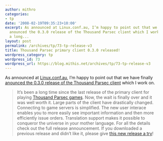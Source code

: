 ```yaml
---
author: mithro
categories:
- tp
date: '2008-02-19T09:35:23+10:00'
excerpt: As announced at Linux.conf.au, I’m happy to point out that we have finally
  anounced the 0.3.0 release of the Thousand Parsec client which I work on. It’s been
  a long...
layout: post
permalink: /archives/tp/73-tp-release-v3
title: Thousand Parsec primary client 0.3.0 released!
wordpress_category: tp
wordpress_id: 73
wordpress_url: https://blog.mithis.net/archives/tp/73-tp-release-v3
---
```

As announced at [Linux.conf.au](http://linux.conf.au/), I’m happy to point out that we have finally [anounced the 0.3.0 release of the Thousand Parsec client](http://www.thousandparsec.net/tp/news.php/2008-02-18-2107) which I work on.
>  It’s been a long time since the last release of the primary client for playing [Thousand Parsec games](http://www.thousandparsec.net/tp/). Now, the wait is finally over and it was well worth it. Large parts of the client have drastically changed. Connecting to game servers is simplified. The new user interace enables you to more easily see important information and then more efficiently issue orders. Translation support makes it possible to conqueror the universe in your mother language. For all the details check out the full release announcement. If you downloaded a previous release and didn’t like it, please give [this new release a try](http://www.thousandparsec.net/tp/downloads.php#tpclient-pywx)!
